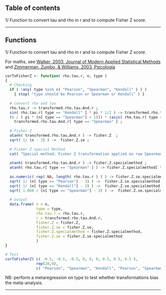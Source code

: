 Table of contents
-----------------
1/ Function to convert tau and rho in r and to compute Fisher Z score.

---------------------------------------------------------------------------------------------------

Functions
---------
1/ Function to convert tau and rho in r and to compute Fisher Z score.

For maths, see [Walker, 2003, Journal of Modern Applied Statistical Methods](https://www.google.com/url?sa=t&rct=j&q=&esrc=s&source=web&cd=1&cad=rja&uact=8&ved=2ahUKEwiLr6L1847iAhUC8hoKHdm2BYUQFjAAegQIARAC&url=http%3A%2F%2Fwww.cedu.niu.edu%2F~walker%2Fpersonal%2FWalker%2520Kendall%2527s%2520Tau.pdf&usg=AOvVaw0qglHyyIwZV-so3y07CyCM) and [Zimmerman, Zumbo, & Williams, 2003, Psicología ](https://www.researchgate.net/publication/26421626_Bias_in_Estimation_and_Hypothesis_Testing_of_Correlation)

```r
corToFisherZ <- function( rho.tau.r, n, type )
{
  # Checking
  if ( !any( type %in% c( "Pearson", "Spearman", "Kendall" ) ) ) 
    { stop( "type should be Pearson or Spearman or Kendall" ) }
  
  # convert rho and tau
  rho.tau.r -> transformed.rho.tau.And.r ; 
  sin( rho.tau.r[ type == "Kendall" ] * pi * 1/2 ) -> transformed.rho.tau.And.r[ type == "Kendall" ] ;
  (6 / ( pi * (n[ type == "Spearman"] + 1))) * (asin( rho.tau.r[ type == "Spearman" ] ) + ((n[ type == "Spearman"] - 2) * asin( rho.tau.r[ type == "Spearman" ] / 2)) ) -> 
    transformed.rho.tau.And.r[ type == "Spearman" ] ;
  
  # Fisher Z
  atanh( transformed.rho.tau.And.r ) -> fisher.Z  ; 
  sqrt( 1/ (n - 3) ) ->  fisher.Z.se ;
  
  # Fisher Z special Method
  cat( "Special method: Fisher Z transformation applied on raw Spearman rho (not on r transformation) and the Fisher Z se for Spearman original values is sqrt( 1.060 / (n - 3) )\n\n" )
  
  atanh( transformed.rho.tau.And.r ) -> fisher.Z.specialmethod ;
  atanh( rho.tau.r[ type == "Spearman" ] ) -> fisher.Z.specialmethod[ type == "Spearman" ] ;
  
  as.numeric( rep( NA, length( rho.tau.r ) ) ) -> fisher.Z.se.specialmethod ;
  sqrt( 1/ (n[ type == "Pearson"] - 3) ) ->  fisher.Z.se.specialmethod[ type == "Pearson"] ;
  sqrt( 1/ (n[ type == "Kendall"] - 3) ) ->  fisher.Z.se.specialmethod[ type == "Kendall"] ;
  sqrt( 1.060 / (n[ type == "Spearman"] - 3) ) ->  fisher.Z.se.specialmethod[ type == "Spearman"] ;
  
  # output
  data.frame( n = n,
              type = type,
              rho.tau.r = rho.tau.r,
              r = transformed.rho.tau.And.r,
              fisher.Z = fisher.Z,
              fisher.Z.se = fisher.Z.se,
              fisher.Z.specialmethod = fisher.Z.specialmethod, 
              fisher.Z.se = fisher.Z.se.specialmethod
              )
}

# Test 
corToFisherZ( c( -0.5, -0.5, -0.5, 0, 0, 0, 0.5, 0.5, 0.5 ), 
              rep(20,9), 
              c( "Pearson", "Spearman", "Kendall", "Pearson", "Spearman",  "Kendall", "Pearson", "Spearman", "Kendall" ) )
```

NB: perform a metaregression on type to test whether transformations bias the meta-analysis.

-------------------------------------------------------------------


